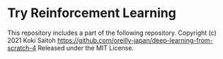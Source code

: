 # Try Reinforcement Learning 

This repository includes a part of the following repository. 
Copyright (c) 2021 Koki Saitoh
https://github.com/oreilly-japan/deep-learning-from-scratch-4
Released under the MIT License.

